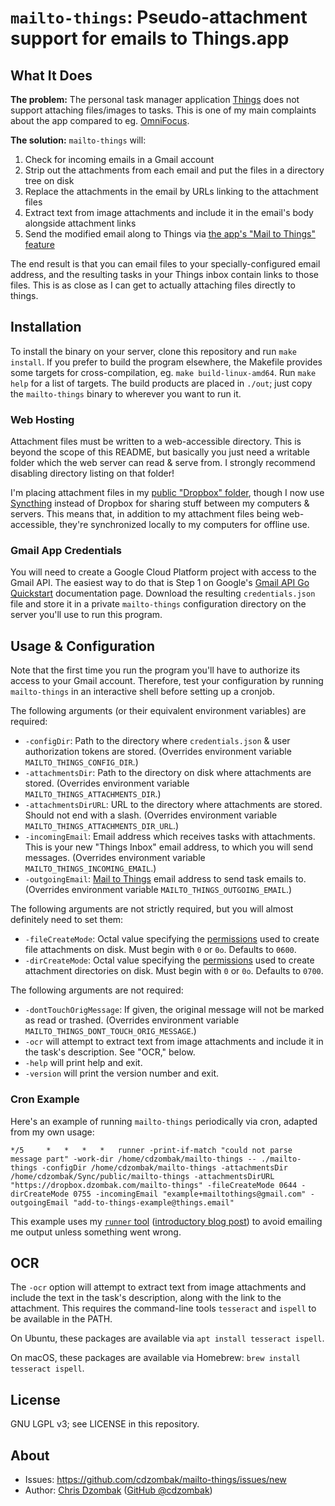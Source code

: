 # `mailto-things`: Pseudo-attachment support for emails to Things.app

## What It Does

**The problem:** The personal task manager application [Things](https://culturedcode.com/things/) does not support attaching files/images to tasks. This is one of my main complaints about the app compared to eg. [OmniFocus](https://www.omnigroup.com/omnifocus/).

**The solution:** `mailto-things` will:
1. Check for incoming emails in a Gmail account
2. Strip out the attachments from each email and put the files in a directory tree on disk
3. Replace the attachments in the email by URLs linking to the attachment files
4. Extract text from image attachments and include it in the email's body alongside attachment links
5. Send the modified email along to Things via [the app's "Mail to Things" feature](https://culturedcode.com/things/support/articles/2908262/)

The end result is that you can email files to your specially-configured email address, and the resulting tasks in your Things inbox contain links to those files. This is as close as I can get to actually attaching files directly to things.

## Installation

To install the binary on your server, clone this repository and run `make install`. If you prefer to build the program elsewhere, the Makefile provides some targets for cross-compilation, eg. `make build-linux-amd64`. Run `make help` for a list of targets. The build products are placed in `./out`; just copy the `mailto-things` binary to wherever you want to run it.

### Web Hosting

Attachment files must be written to a web-accessible directory. This is beyond the scope of this README, but basically you just need a writable folder which the web server can read & serve from. I strongly recommend disabling directory listing on that folder!

I'm placing attachment files in my [public "Dropbox" folder](https://www.dzombak.com/blog/2014/01/serving-dropbox-via-nginx.html), though I now use [Syncthing](https://syncthing.net) instead of Dropbox for sharing stuff between my computers & servers. This means that, in addition to my attachment files being web-accessible, they're synchronized locally to my computers for offline use.

### Gmail App Credentials

You will need to create a Google Cloud Platform project with access to the Gmail API. The easiest way to do that is Step 1 on Google's [Gmail API Go Quickstart](https://developers.google.com/gmail/api/quickstart/go) documentation page. Download the resulting `credentials.json` file and store it in a private `mailto-things` configuration directory on the server you'll use to run this program.

## Usage & Configuration

Note that the first time you run the program you'll have to authorize its access to your Gmail account. Therefore, test your configuration by running `mailto-things` in an interactive shell before setting up a cronjob.

The following arguments (or their equivalent environment variables) are required:

- `-configDir`: Path to the directory where `credentials.json` & user authorization tokens are stored. (Overrides environment variable `MAILTO_THINGS_CONFIG_DIR`.)
- `-attachmentsDir`: Path to the directory on disk where attachments are stored. (Overrides environment variable `MAILTO_THINGS_ATTACHMENTS_DIR`.)
- `-attachmentsDirURL`: URL to the directory where attachments are stored. Should not end with a slash. (Overrides environment variable `MAILTO_THINGS_ATTACHMENTS_DIR_URL`.)
- `-incomingEmail`: Email address which receives tasks with attachments. This is your new "Things Inbox" email address, to which you will send messages. (Overrides environment variable `MAILTO_THINGS_INCOMING_EMAIL`.)
- `-outgoingEmail`: [Mail to Things](https://culturedcode.com/things/support/articles/2908262/) email address to send task emails to. (Overrides environment variable `MAILTO_THINGS_OUTGOING_EMAIL`.)

The following arguments are not strictly required, but you will almost definitely need to set them:

- `-fileCreateMode`: Octal value specifying the [permissions](https://web.archive.org/web/20201207170802/https://www.grymoire.com/Unix/Permissions.html) used to create file attachments on disk. Must begin with `0` or `0o`. Defaults to `0600`.
- `-dirCreateMode`: Octal value specifying the [permissions](https://web.archive.org/web/20201207170802/https://www.grymoire.com/Unix/Permissions.html) used to create attachment directories on disk. Must begin with `0` or `0o`. Defaults to `0700`.

The following arguments are not required:

- `-dontTouchOrigMessage`: If given, the original message will not be marked as read or trashed. (Overrides environment variable `MAILTO_THINGS_DONT_TOUCH_ORIG_MESSAGE`.)
- `-ocr` will attempt to extract text from image attachments and include it in the task's description. See "OCR," below.
- `-help` will print help and exit.
- `-version` will print the version number and exit.

### Cron Example

Here's an example of running `mailto-things` periodically via cron, adapted from my own usage:

`
*/5		*	*	*	*	runner -print-if-match "could not parse message part" -work-dir /home/cdzombak/mailto-things -- ./mailto-things -configDir /home/cdzombak/mailto-things -attachmentsDir /home/cdzombak/Sync/public/mailto-things -attachmentsDirURL "https://dropbox.dzombak.com/mailto-things" -fileCreateMode 0644 -dirCreateMode 0755 -incomingEmail "example+mailtothings@gmail.com" -outgoingEmail "add-to-things-example@things.email"
`

This example uses my [`runner` tool](https://github.com/cdzombak/runner) ([introductory blog post](https://www.dzombak.com/blog/2020/12/Introducing-Runner--a-lightweight-wrapper-for-cron-jobs.html)) to avoid emailing me output unless something went wrong.

## OCR

The `-ocr` option will attempt to extract text from image attachments and include the text in the task's description, along with the link to the attachment. This requires the command-line tools `tesseract` and `ispell` to be available in the PATH.

On Ubuntu, these packages are available via `apt install tesseract ispell`.

On macOS, these packages are available via Homebrew: `brew install tesseract ispell`.

## License

GNU LGPL v3; see LICENSE in this repository.

## About

- Issues: https://github.com/cdzombak/mailto-things/issues/new
- Author: [Chris Dzombak](https://www.dzombak.com) ([GitHub @cdzombak](https://github.com/cdzombak))
